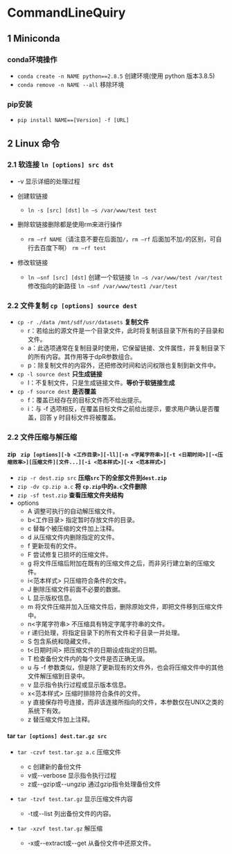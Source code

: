 # CommandLineQuiry

## 1 Miniconda

### conda环境操作
- ` conda create -n NAME python==2.8.5 ` 创建环境(使用 python 版本3.8.5)
- ` conda remove -n NAME --all ` 移除环境

### pip安装

- ` pip install NAME==[Version] -f [URL] `

## 2 Linux 命令

### 2.1 软连接 ` ln [options] src dst `
- -v 显示详细的处理过程
- 创建软链接
  - ` ln -s [src] [dst] `
    ` ln –s /var/www/test test `

- 删除软链接删除都是使用rm来进行操作
  - ` rm –rf NAME `（请注意不要在后面加` / `，` rm –rf ` 后面加不加` / `的区别，可自行去百度下啊）
  ` rm –rf test `

- 修改软链接
  - ` ln –snf [src] [dst] `
  创建一个软链接
  ` ln –s /var/www/test /var/test `
  修改指向的新路径
  ` ln –snf /var/www/test1 /var/test `

### 2.2 文件复制 ` cp [options] source dest `
- ` cp -r ./data /mnt/sdf/usr/datasets ` **复制文件**
  - r：若给出的源文件是一个目录文件，此时将复制该目录下所有的子目录和文件。
  - a：此选项通常在复制目录时使用，它保留链接、文件属性，并复制目录下的所有内容。其作用等于dpR参数组合。
  - p：除复制文件的内容外，还把修改时间和访问权限也复制到新文件中。
- ` cp -l source dest ` **只生成链接**
  - l：不复制文件，只是生成链接文件。**等价于软链接生成**
- ` cp -f source dest ` **是否覆盖**
  - f：覆盖已经存在的目标文件而不给出提示。
  - i：与 -f 选项相反，在覆盖目标文件之前给出提示，要求用户确认是否覆盖，回答 y 时目标文件将被覆盖。

### 2.2 文件压缩与解压缩

#### zip ` zip [options][-b <工作目录>][-ll][-n <字尾字符串>][-t <日期时间>][-<压缩效率>][压缩文件][文件...][-i <范本样式>][-x <范本样式>]`
- ` zip -r dest.zip src ` **压缩` src `下的全部文件到` dest.zip `**
- ` zip -dv cp.zip a.c ` **将 ` cp.zip `中的` a.c `文件删除**
- ` zip -sf test.zip ` **查看压缩文件夹结构**
- options
  - A 调整可执行的自动解压缩文件。
  - b<工作目录> 指定暂时存放文件的目录。
  - c 替每个被压缩的文件加上注释。
  - d 从压缩文件内删除指定的文件。
  - f 更新现有的文件。
  - F 尝试修复已损坏的压缩文件。
  - g 将文件压缩后附加在既有的压缩文件之后，而非另行建立新的压缩文件。
  - i<范本样式> 只压缩符合条件的文件。
  - J 删除压缩文件前面不必要的数据。
  - L 显示版权信息。
  - m 将文件压缩并加入压缩文件后，删除原始文件，即把文件移到压缩文件中。
  - n<字尾字符串> 不压缩具有特定字尾字符串的文件。
  - r 递归处理，将指定目录下的所有文件和子目录一并处理。
  - S 包含系统和隐藏文件。
  - t<日期时间> 把压缩文件的日期设成指定的日期。
  - T 检查备份文件内的每个文件是否正确无误。
  - u 与 -f 参数类似，但是除了更新现有的文件外，也会将压缩文件中的其他文件解压缩到目录中。
  - v 显示指令执行过程或显示版本信息。
  - x<范本样式> 压缩时排除符合条件的文件。
  - y 直接保存符号连接，而非该连接所指向的文件，本参数仅在UNIX之类的系统下有效。
  - z 替压缩文件加上注释。

#### tar ` tar [options] dest.tar.gz src `
- ` tar -czvf test.tar.gz a.c ` 压缩文件
  - c 创建新的备份文件
  - v或--verbose 显示指令执行过程
  - z或--gzip或--ungzip 通过gzip指令处理备份文件

- ` tar -tzvf test.tar.gz ` 显示压缩文件内容
  - -t或--list 列出备份文件的内容。

- ` tar -xzvf test.tar.gz ` 解压缩
  - -x或--extract或--get 从备份文件中还原文件。

